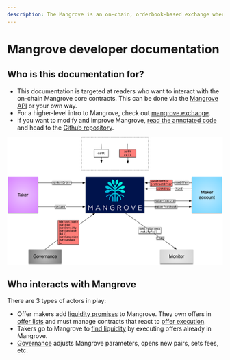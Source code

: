 ```yaml
---
description: The Mangrove is an on-chain, orderbook-based exchange where offers are code.
---
```


# Mangrove developer documentation

## Who is this documentation for?

* This documentation is targeted at readers who want to interact with the on-chain Mangrove core contracts. This can be done via the [Mangrove API](mangrove-js/) or your own way.
* For a higher-level intro to Mangrove, check out [mangrove.exchange](https://mangrove.exchange).
* If you want to modify and improve Mangrove, [read the annotated code](http://code.mangrove.exchange/MgvDoc.html) and head to the [Github repository](https://github.com/mangrovedao/mangrove).

![A bird eye view of the Mangrove ecosystem.](<.gitbook/assets/ContactMap (1).png>)

## Who interacts with Mangrove

There are 3 types of actors in play:

* Offer makers add [liquidity promises](mangrove-core-and-strat/offer-maker/) to Mangrove. They own offers in [offer lists](data-structures/market.md) and must manage contracts that react to [offer execution](data-structures/offer-data-structures.md).
* Takers go to Mangrove to [find liquidity](mangrove-core-and-strat/offer-taker/) by executing offers already in Mangrove.
* [Governance](meta-topics/governance.md) adjusts Mangrove parameters, opens new pairs, sets fees, etc.
